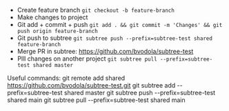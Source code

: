 - Create feature branch `git checkout -b feature-branch`
- Make changes to project
- Git add + commit + push `git add . && git commit -m 'Changes' && git push origin feature-branch`
- Git push to subtree `git subtree push --prefix=subtree-test shared feature-branch`
- Merge PR in subtree: https://github.com/bvodola/subtree-test
- Plll changes on another project `git subtree pull --prefix=subtree-test shared master`

Useful commands:
git remote add shared https://github.com/bvodola/subtree-test.git
git subtree add --prefix=subtree-test shared master
git subtree push --prefix=subtree-test shared main
git subtree pull --prefix=subtree-test shared main
